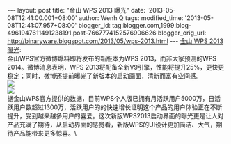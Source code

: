 --- layout: post title: "金山 WPS 2013 曝光" date:
'2013-05-08T12:41:00.001+08:00' author: Wenh Q tags: modified\_time:
'2013-05-08T12:41:07.957+08:00' blogger\_id:
tag:blogger.com,1999:blog-4961947611491238191.post-7667774152576906626
blogger\_orig\_url: http://binaryware.blogspot.com/2013/05/wps-2013.html
--- [金山 WPS 2013 曝光](http://www.oschina.net/news/40321/wps-2013): \
金山WPS官方微博爆料即将发布的新版本为WPS 2013，而非大家预测的WPS
2014。微博消息表明，WPS
2013将配备全新V9引擎，性能将提升25%，更快更稳定；同时，微博还提前曝光了新版本的启动画面，清新而富有空间感。\
![](http://img.cnbeta.com/newsimg/130506/1808420882358816.jpg)\
![](http://img.cnbeta.com/newsimg/130506/1808421921018503.jpg)\
据金山WPS官方提供的数据，目前WPS个人版已拥有月活跃用户5000万，日活跃用户数超过1300万，活跃用户的的快速增长证明这个产品的用户体验正在不断提升，受到越来越多用户的喜爱。这次新版WPS2013启动界面的曝光更是让人对产品充满了期待，从启动界面的感觉看，新版WPS的UI设计更加简洁、大气，期待产品能带来更多惊喜。\

